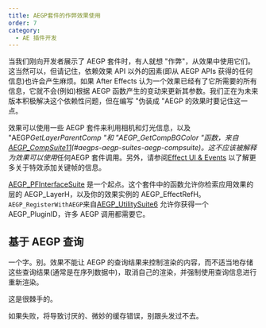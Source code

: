 ```yaml
---
title: AEGP套件的作弊效果使用
order: 7
category:
  - AE 插件开发
---
```


当我们刚向开发者展示了 AEGP 套件时，有人就想 "作弊"，从效果中使用它们。这当然可以，但请记住，依赖效果 API 以外的因素(即从 AEGP APIs 获得的任何信息)也许会产生麻烦。如果 After Effects 认为一个效果已经有了它所需要的所有信息，它就不会(例如)根据 AEGP 函数产生的变动来更新其参数。我们正在为未来版本积极解决这个依赖性问题，但在编写 "伪装成 "AEGP 的效果时要记住这一点。

效果可以使用一些 AEGP 套件来利用相机和灯光信息，以及 "AEGP*GetLayerParentComp "和 "AEGP_GetCompBGColor "函数，来自[AEGP_CompSuite11](aegp-suites.html)(#aegps-aegp-suites-aegp-compsuite)。这不应该被解释为效果可以使用*任何AEGP 套件调用。另外，请参阅[Effect UI &amp; Events](../effect-ui-events/effect-ui-events.html) 以了解更多关于特效添加关键帧的信息。

[AEGP_PFInterfaceSuite](aegp-suites.html) 是一个起点。这个套件中的函数允许你检索应用效果的层的 AEGP_LayerH，以及你的效果实例的 AEGP_EffectRefH。`AEGP_RegisterWithAEGP`来自[AEGP_UtilitySuite6](aegp-suites.html) 允许你获得一个 AEGP_PluginID，许多 AEGP 调用都需要它。

## 基于 AEGP 查询

一个字。别。效果不能让 AEGP 的查询结果来控制渲染的内容，而不适当地存储这些查询结果(通常是在序列数据中)，取消自己的渲染，并强制使用查询信息进行重新渲染。

这是很棘手的。

如果失败，将导致讨厌的、微妙的缓存错误，别跟头发过不去。
